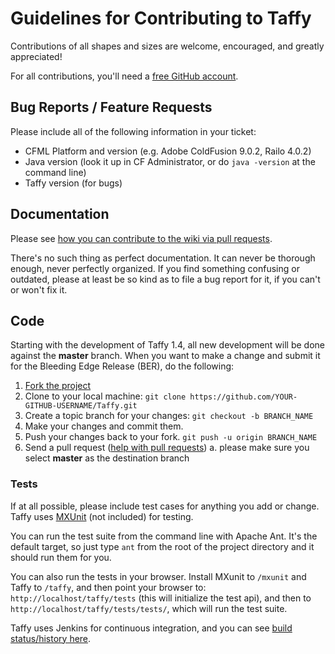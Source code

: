 # Guidelines for Contributing to Taffy

Contributions of all shapes and sizes are welcome, encouraged, and greatly appreciated!

For all contributions, you'll need a [free GitHub account](https://github.com/signup/free).

## Bug Reports / Feature Requests

Please include all of the following information in your ticket:

* CFML Platform and version (e.g. Adobe ColdFusion 9.0.2, Railo 4.0.2)
* Java version (look it up in CF Administrator, or do `java -version` at the command line)
* Taffy version (for bugs)

## Documentation

Please see [how you can contribute to the wiki via pull requests](http://fusiongrokker.com/post/how-you-can-contribute-to-taffy-documentation).

There's no such thing as perfect documentation. It can never be thorough enough, never perfectly organized. If you find something confusing or outdated, please at least be so kind as to file a bug report for it, if you can't or won't fix it.

## Code

Starting with the development of Taffy 1.4, all new development will be done against the **master** branch. When you want to make a change and submit it for the Bleeding Edge Release (BER), do the following:

1. [Fork the project](https://github.com/atuttle/Taffy/fork_select)
1. Clone to your local machine: `git clone https://github.com/YOUR-GITHUB-USERNAME/Taffy.git`
1. Create a topic branch for your changes: `git checkout -b BRANCH_NAME`
1. Make your changes and commit them.
1. Push your changes back to your fork. `git push -u origin BRANCH_NAME`
1. Send a pull request ([help with pull requests](https://help.github.com/articles/using-pull-requests))
  a. please make sure you select **master** as the destination branch

### Tests

If at all possible, please include test cases for anything you add or change. Taffy uses [MXUnit](http://www.mxunit.org) (not included) for testing.

You can run the test suite from the command line with Apache Ant. It's the default target, so just type `ant` from the root of the project directory and it should run them for you.

You can also run the tests in your browser. Install MXunit to `/mxunit` and Taffy to `/taffy`, and then point your browser to: `http://localhost/taffy/tests` (this will initialize the test api), and then to `http://localhost/taffy/tests/tests/`, which will run the test suite.

Taffy uses Jenkins for continuous integration, and you can see [build status/history here](http://fusiongrokker.com:8080/job/Taffy/).